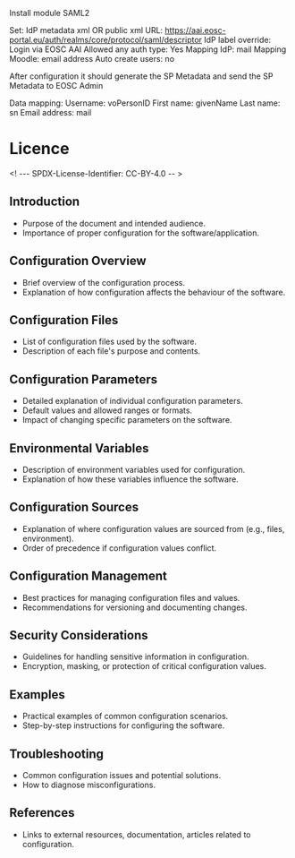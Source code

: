 Install module SAML2

Set:
IdP metadata xml OR public xml URL: https://aai.eosc-portal.eu/auth/realms/core/protocol/saml/descriptor
IdP label override: Login via EOSC AAI
Allowed any auth type: Yes
Mapping IdP: mail
Mapping Moodle: email address
Auto create users: no

After configuration it should generate the SP Metadata and send the SP Metadata to EOSC Admin

Data mapping:
Username: voPersonID
First name: givenName
Last name: sn
Email address: mail


# Licence

<! --- SPDX-License-Identifier: CC-BY-4.0  -- >

## Introduction

- Purpose of the document and intended audience.
- Importance of proper configuration for the software/application.

## Configuration Overview

- Brief overview of the configuration process.
- Explanation of how configuration affects the behaviour of the software.

## Configuration Files

- List of configuration files used by the software.
- Description of each file's purpose and contents.

## Configuration Parameters

- Detailed explanation of individual configuration parameters.
- Default values and allowed ranges or formats.
- Impact of changing specific parameters on the software.

## Environmental Variables

- Description of environment variables used for configuration.
- Explanation of how these variables influence the software.

## Configuration Sources

- Explanation of where configuration values are sourced from (e.g., files, environment).
- Order of precedence if configuration values conflict.

## Configuration Management

- Best practices for managing configuration files and values.
- Recommendations for versioning and documenting changes.

## Security Considerations

- Guidelines for handling sensitive information in configuration.
- Encryption, masking, or protection of critical configuration values.

## Examples

- Practical examples of common configuration scenarios.
- Step-by-step instructions for configuring the software.

## Troubleshooting

- Common configuration issues and potential solutions.
- How to diagnose misconfigurations.

## References

- Links to external resources, documentation, articles related to configuration.
